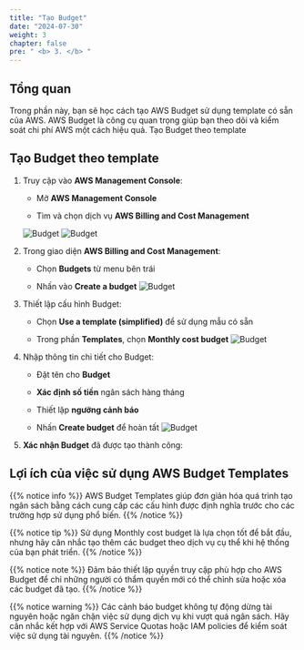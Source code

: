 ```yaml
---
title: "Tạo Budget"
date: "2024-07-30"
weight: 3
chapter: false
pre: " <b> 3. </b> "
---
```


## Tổng quan

Trong phần này, bạn sẽ học cách tạo AWS Budget sử dụng template có sẵn của AWS. AWS Budget là công cụ quan trọng giúp bạn theo dõi và kiểm soát chi phí AWS một cách hiệu quả.
Tạo Budget theo template

## Tạo Budget theo template

1. Truy cập vào **AWS Management Console**:

   - Mở **AWS Management Console**

   - Tìm và chọn dịch vụ **AWS Billing and Cost Management**

   ![Budget](/images/3.budget/budget01.png)
   ![Budget](/images/3.budget/budget02.png)

2. Trong giao diện **AWS Billing and Cost Management**:

   - Chọn **Budgets** từ menu bên trái

   - Nhấn vào **Create a budget**
     ![Budget](/images/3.budget/budget03.png)

3. Thiết lập cấu hình Budget:

   - Chọn **Use a template (simplified)** để sử dụng mẫu có sẵn

   - Trong phần **Templates**, chọn **Monthly cost budget**
     ![Budget](/images/3.budget/budget04.png)

4. Nhập thông tin chi tiết cho Budget:

   - Đặt tên cho **Budget**

   - **Xác định số tiền** ngân sách hàng tháng

   - Thiết lập **ngưỡng cảnh báo**

   - Nhấn **Create budget** để hoàn tất
     ![Budget](/images/3.budget/budget05.png)

5. **Xác nhận Budget** đã được tạo thành công:

## Lợi ích của việc sử dụng AWS Budget Templates

{{% notice info %}}
AWS Budget Templates giúp đơn giản hóa quá trình tạo ngân sách bằng cách cung cấp các cấu hình được định nghĩa trước cho các trường hợp sử dụng phổ biến.
{{% /notice %}}

{{% notice tip %}}
Sử dụng Monthly cost budget là lựa chọn tốt để bắt đầu, nhưng hãy cân nhắc tạo thêm các budget theo dịch vụ cụ thể khi hệ thống của bạn phát triển.
{{% /notice %}}

{{% notice note %}}
Đảm bảo thiết lập quyền truy cập phù hợp cho AWS Budget để chỉ những người có thẩm quyền mới có thể chỉnh sửa hoặc xóa các budget đã tạo.
{{% /notice %}}

{{% notice warning %}}
Các cảnh báo budget không tự động dừng tài nguyên hoặc ngăn chặn việc sử dụng dịch vụ khi vượt quá ngân sách. Hãy cân nhắc kết hợp với AWS Service Quotas hoặc IAM policies để kiểm soát việc sử dụng tài nguyên.
{{% /notice %}}
